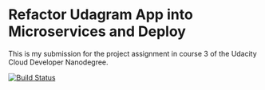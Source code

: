 # Refactor Udagram App into Microservices and Deploy

This is my submission for the project assignment in course 3 of the Udacity Cloud Developer Nanodegree.

[![Build Status](https://travis-ci.com/rmoritz/udacity-cloud-developer-c3-project.svg?branch=dev)](https://travis-ci.com/rmoritz/udacity-cloud-developer-c3-project)